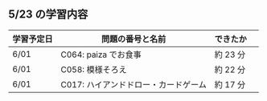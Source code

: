 ## 5/23 の学習内容

| 学習予定日 | 問題の番号と名前                     | できたか |     |
| ---------- | ------------------------------------ | -------- | --- |
| 6/01       | C064: paiza でお食事                 | 約 23 分 |
| 6/01       | C058: 模様そろえ                     | 約 22 分 |
| 6/01       | C017: ハイアンドドロー・カードゲーム | 約 17 分 |
